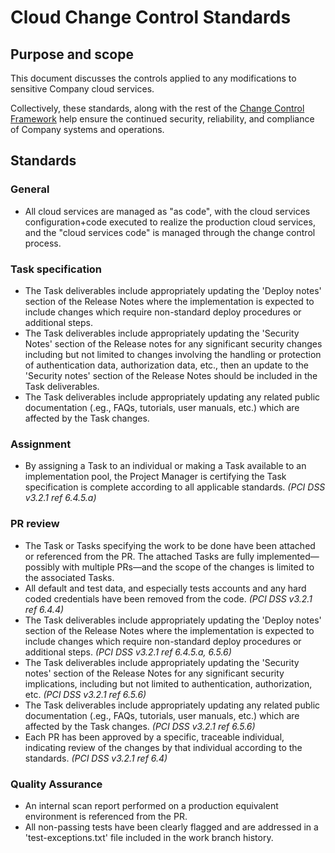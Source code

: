 # Cloud Change Control Standards

## Purpose and scope

This document discusses the controls applied to any modifications to sensitive Company cloud services.

Collectively, these standards, along with the rest of the [Change Control Framework](../../change_control/Change%20Control%20Framework.md) help ensure the continued security, reliability, and compliance of Company systems and operations.



## Standards

### General

* <a id="94C9DE8B-8825-4D18-85AD-DD66D11A228A">All cloud services are managed as "as code", with the cloud services configuration+code executed to realize the production cloud services, and the "cloud services code" is managed through the change control process.</a>

### Task specification

* <a id="20886EA9-9401-45F7-B072-277FFBC760DD">The Task deliverables include appropriately updating the 'Deploy notes' section of the Release Notes where the implementation is expected to include changes which require non-standard deploy procedures or additional steps.</a>
* <a id="420B60AD-D6FC-454B-8EB2-D7D04A6647E1">The Task deliverables include appropriately updating the 'Security Notes' section of the Release notes for any significant security changes including but not limited to changes involving the handling or protection of authentication data, authorization data, etc., then an update to the 'Security notes' section of the Release Notes should be included in the Task deliverables.</a>
* <a id="B3413448-9914-411B-84E6-E153F8831160">The Task deliverables include appropriately updating any related public documentation (.eg., FAQs, tutorials, user manuals, etc.) which are affected by the Task changes.</a>

### Assignment

* <a id="FCA7962D-D046-4372-BA2D-ECF33D90ED88">By assigning a Task to an individual or making a Task available to an implementation pool, the Project Manager is certifying the Task specification is complete according to all applicable standards.</a> _(PCI DSS v3.2.1 ref 6.4.5.a)_

### PR review

* <a id="A321FC16-A628-420D-9E7C-38F16EF7E76B">The Task or Tasks specifying the work to be done have been attached or referenced from the PR. The attached Tasks are fully implemented—possibly with multiple PRs—and the scope of the changes is limited to the associated Tasks.</a>
* <a id="8FEB945D-C8BE-4411-8080-3961835F9B1A">All default and test data, and especially tests accounts and any hard coded credentials have been removed from the code.</a> _(PCI DSS v3.2.1 ref 6.4.4)_
* <a id="92A70EA0-B795-49AD-9379-DDD78CBF9B05">The Task deliverables include appropriately updating the 'Deploy notes' section of the Release Notes where the implementation is expected to include changes which require non-standard deploy procedures or additional steps.</a> _(PCI DSS v3.2.1 ref 6.4.5.a, 6.5.6)_
* <a id="76816A9C-285F-4D6A-B9F0-A95FD47F41D4">The Task deliverables include appropriately updating the 'Security notes' section of the Release Notes for any significant security implications, including but not limited to authentication, authorization, etc.</a> _(PCI DSS v3.2.1 ref 6.5.6)_
* <a id="B3413448-9914-411B-84E6-E153F8831160">The Task deliverables include appropriately updating any related public documentation (.eg., FAQs, tutorials, user manuals, etc.) which are affected by the Task changes.</a> _(PCI DSS v3.2.1 ref 6.5.6)_
* <a id="3DA11794-6D81-40FE-8945-240C78A738BA">Each PR has been approved by a specific, traceable individual, indicating review of the changes by that individual according to the standards.</a> _(PCI DSS v3.2.1 ref 6.4)_

### Quality Assurance

* <a id="F2359D26-44B6-4789-8571-D5D5B809F53D">An internal scan report performed on a production equivalent environment is referenced from the PR.</a>
* <a id="E66D1CD5-4C37-429D-9E3A-94A30C11FE81">All non-passing tests have been clearly flagged and are addressed in a 'test-exceptions.txt' file included in the work branch history.</a>
